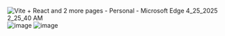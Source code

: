 ![Vite + React and 2 more pages - Personal - Microsoft​ Edge 4_25_2025 2_25_40 AM](https://github.com/user-attachments/assets/e6414f39-4b68-499e-8fc6-b95f8728c146)
![image](https://github.com/user-attachments/assets/c100f1d1-27e1-4e98-9493-7f56da4acc54)
![image](https://github.com/user-attachments/assets/900c3e5d-549e-419d-b288-350df65171dc)


